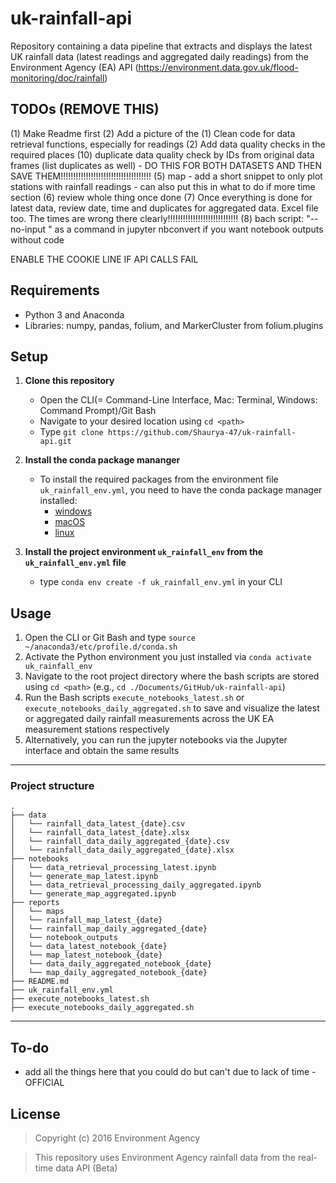 # uk-rainfall-api
Repository containing a data pipeline that extracts and displays the latest UK rainfall data (latest readings and aggregated daily readings) from the Environment Agency (EA) API 
(https://environment.data.gov.uk/flood-monitoring/doc/rainfall)

## TODOs (REMOVE THIS)

(1) Make Readme first
(2) Add a picture of the 
(1) Clean code for data retrieval functions, especially for readings
(2) Add data quality checks in the required places
(10) duplicate data quality check by IDs from original data frames (list duplicates as well) - DO THIS FOR BOTH DATASETS AND THEN SAVE THEM!!!!!!!!!!!!!!!!!!!!!!!!!!!!!!!!!!!!
(5) map - add a short snippet to only plot stations with rainfall readings - can also put this in what to do if more time section
(6) review whole thing once done
(7) Once everything is done for latest data, review date, time and duplicates for aggregated data. Excel file too. The times are wrong there clearly!!!!!!!!!!!!!!!!!!!!!!!!!!!!
(8) bach script: "--no-input \" as a command in jupyter nbconvert if you want notebook outputs without code

ENABLE THE COOKIE LINE IF API CALLS FAIL

## Requirements
* Python 3 and Anaconda
* Libraries: numpy, pandas, folium, and MarkerCluster from folium.plugins

## Setup
1. **Clone this repository**
    * Open the CLI(= Command-Line Interface, Mac: Terminal, Windows: Command Prompt)/Git Bash
    * Navigate to your desired location using `cd <path>`
    * Type `git clone https://github.com/Shaurya-47/uk-rainfall-api.git`

2. **Install the conda package mananger**
   * To install the required packages from the environment file `uk_rainfall_env.yml`, you need to have the conda package manager installed:
        * [windows](https://conda.io/projects/conda/en/latest/user-guide/install/windows.html)
        * [macOS](https://conda.io/projects/conda/en/latest/user-guide/install/macos.html)
        * [linux](https://conda.io/projects/conda/en/latest/user-guide/install/linux.html)

3. **Install the project environment `uk_rainfall_env` from the `uk_rainfall_env.yml` file**
   * type `conda env create -f uk_rainfall_env.yml` in your CLI

## Usage

1. Open the CLI or Git Bash and type `source ~/anaconda3/etc/profile.d/conda.sh`
2. Activate the Python environment you just installed via `conda activate uk_rainfall_env`
3. Navigate to the root project directory where the bash scripts are stored using `cd <path>` (e.g., `cd ./Documents/GitHub/uk-rainfall-api`)
4. Run the Bash scripts `execute_notebooks_latest.sh` or `execute_notebooks_daily_aggregated.sh` to save and visualize the latest or aggregated daily rainfall measurements across 
the UK EA measurement stations respectively
5. Alternatively, you can run the jupyter notebooks via the Jupyter interface and obtain the same results

---
### Project structure

```
.
├── data
│   └── rainfall_data_latest_{date}.csv
│   └── rainfall_data_latest_{date}.xlsx
│   └── rainfall_data_daily_aggregated_{date}.csv
│   └── rainfall_data_daily_aggregated_{date}.xlsx
├── notebooks
│   └── data_retrieval_processing_latest.ipynb
│   └── generate_map_latest.ipynb
│   └── data_retrieval_processing_daily_aggregated.ipynb
│   └── generate_map_aggregated.ipynb
├── reports
│   └── maps
│	└── rainfall_map_latest_{date}
│	└── rainfall_map_daily_aggregated_{date}
│   └── notebook_outputs
│	└── data_latest_notebook_{date}
│	└── map_latest_notebook_{date}
│	└── data_daily_aggregated_notebook_{date}
│	└── map_daily_aggregated_notebook_{date}
├── README.md
├── uk_rainfall_env.yml
├── execute_notebooks_latest.sh
├── execute_notebooks_daily_aggregated.sh
```
---

## To-do
* add all the things here that you could do but can't due to lack of time - OFFICIAL

## License

> Copyright (c) 2016 Environment Agency

> This repository uses Environment Agency rainfall data from the real-time data API (Beta)


